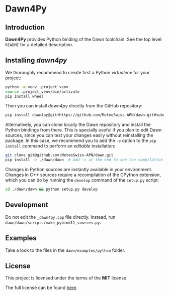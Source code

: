 Dawn4Py
=======

## Introduction

**Dawn4Py** provides Python binding of the Dawn toolchain. See the top level `README` for a detailed description.

## Installing *dawn4py*

We thoroughly recommend to create first a Python *virtualenv* for your project:

```bash
python -m venv .project_venv
source .project_venv/bin/activate
pip install wheel
```
Then you can install *dawn4py* directly from the GitHub repository:

```bash
pip install dawn4py@git+https://github.com/MeteoSwiss-APN/dawn.git#subdirectory=dawn  # Add -v to see the compilation output
```

Alternatively, you can clone locally the Dawn repository and install the Python bindings from there. This is specially useful if you plan to edit Dawn sources, since you can test your changes easily without reinstalling the package. In this case, we recommend you to add the `-e` option to the `pip install` command to perform an *editable* installation:

```bash
git clone git@github.com:MeteoSwiss-APN/dawn.git
pip install -e ./dawn/dawn  # Add -v at the end to see the compilation output
```

Changes in Python sources are instantly available in your environment. Changes in C++ sources require a recompilation of the CPython extension, which you can do by running the `develop` command of the `setup.py` script:

```bash
cd ./dawn/dawn && python setup.py develop
```

## Development

Do not edit the `_dawn4py.cpp` file directly. Instead, run `dawn/dawn/scripts/make_pybind11_sources.py`.

## Examples

Take a look to the files in the `dawn/examples/python` folder.

## License

This project is licensed under the terms of the **MIT** license.

The full license can be found [here](https://opensource.org/licenses/MIT).

<!-- Links -->
[Documentation.Badge]: https://img.shields.io/badge/documentation-link-blue.svg
[MIT.License]: https://img.shields.io/badge/License-MIT-blue.svg
[Version.Badge]: https://badge.fury.io/gh/MeteoSwiss-APN%2Fdawn.svg
